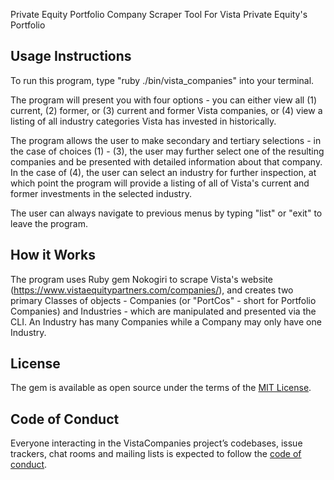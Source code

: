 Private Equity Portfolio Company Scraper Tool
For Vista Private Equity's Portfolio

## Usage Instructions

To run this program, type "ruby ./bin/vista_companies" into your terminal.

The program will present you with four options - you can either view all (1) current, (2) former, or (3) current and former Vista companies, or (4) view a listing of all industry categories Vista has invested in historically.

The program allows the user to make secondary and tertiary selections - in the case of choices (1) - (3), the user may further select one of the resulting companies and be presented with detailed information about that company. In the case of (4), the user can select an industry for further inspection, at which point the program will provide a listing of all of Vista's current and former investments in the selected industry.

The user can always navigate to previous menus by typing "list" or "exit" to leave the program.  

## How it Works

The program uses Ruby gem Nokogiri to scrape Vista's website (https://www.vistaequitypartners.com/companies/), and creates two primary Classes of objects - Companies (or "PortCos" - short for Portfolio Companies) and Industries - which are manipulated and presented via the CLI. An Industry has many Companies while a Company may only have one Industry.

## License

The gem is available as open source under the terms of the [MIT License](https://opensource.org/licenses/MIT).

## Code of Conduct

Everyone interacting in the VistaCompanies project’s codebases, issue trackers, chat rooms and mailing lists is expected to follow the [code of conduct](https://github.com/'beautiful-stack-9050'/vista_companies/blob/master/CODE_OF_CONDUCT.md).
